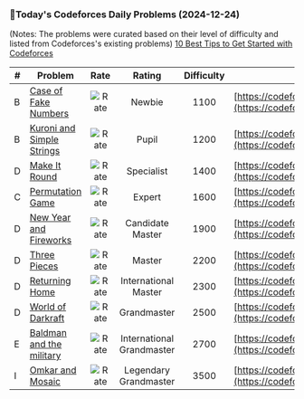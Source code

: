 ### 🌟Today's Codeforces Daily Problems (2024-12-24)
(Notes: The problems were curated based on their level of difficulty and listed from Codeforces's existing problems)
[10 Best Tips to Get Started with Codeforces](https://github.com/ika9810/Codeforces-Daily-Problems/blob/main/10%20Best%20Tips%20to%20Get%20Started%20with%20Codeforces.md)

| # | Problem | Rate| Rating | Difficulty | Contest |
|---| ----- | :--------: | :----------: | :----------: | ---------- |
|B|[Case of Fake Numbers](https://codeforces.com/contest/556/problem/B)|![Rate](https://img.shields.io/badge/Newbie-1100-lightgrey)|Newbie|1100|[https://codeforces.com/contest/556](https://codeforces.com/contest/556)|
|B|[Kuroni and Simple Strings](https://codeforces.com/contest/1305/problem/B)|![Rate](https://img.shields.io/badge/Pupil-1200-brightgreen)|Pupil|1200|[https://codeforces.com/contest/1305](https://codeforces.com/contest/1305)|
|D|[Make It Round](https://codeforces.com/contest/1759/problem/D)|![Rate](https://img.shields.io/badge/Specialist-1400-9cf)|Specialist|1400|[https://codeforces.com/contest/1759](https://codeforces.com/contest/1759)|
|C|[Permutation Game](https://codeforces.com/contest/1033/problem/C)|![Rate](https://img.shields.io/badge/Expert-1600-blue)|Expert|1600|[https://codeforces.com/contest/1033](https://codeforces.com/contest/1033)|
|D|[New Year and Fireworks](https://codeforces.com/contest/750/problem/D)|![Rate](https://img.shields.io/badge/Candidate%20Master-1900-blueviolet)|Candidate Master|1900|[https://codeforces.com/contest/750](https://codeforces.com/contest/750)|
|D|[Three Pieces](https://codeforces.com/contest/1065/problem/D)|![Rate](https://img.shields.io/badge/Master-2200-orange)|Master|2200|[https://codeforces.com/contest/1065](https://codeforces.com/contest/1065)|
|D|[Returning Home](https://codeforces.com/contest/1422/problem/D)|![Rate](https://img.shields.io/badge/International%20Master-2300-orange)|International Master|2300|[https://codeforces.com/contest/1422](https://codeforces.com/contest/1422)|
|D|[World of Darkraft](https://codeforces.com/contest/138/problem/D)|![Rate](https://img.shields.io/badge/Grandmaster-2500-red)|Grandmaster|2500|[https://codeforces.com/contest/138](https://codeforces.com/contest/138)|
|E|[Baldman and the military](https://codeforces.com/contest/42/problem/E)|![Rate](https://img.shields.io/badge/International%20Grandmaster-2700-red)|International Grandmaster|2700|[https://codeforces.com/contest/42](https://codeforces.com/contest/42)|
|I|[Omkar and Mosaic](https://codeforces.com/contest/1586/problem/I)|![Rate](https://img.shields.io/badge/Legendary%20Grandmaster-3500-red)|Legendary Grandmaster|3500|[https://codeforces.com/contest/1586](https://codeforces.com/contest/1586)|
